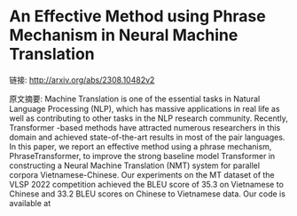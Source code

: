 # An Effective Method using Phrase Mechanism in Neural Machine Translation

链接: http://arxiv.org/abs/2308.10482v2

原文摘要:
Machine Translation is one of the essential tasks in Natural Language
Processing (NLP), which has massive applications in real life as well as
contributing to other tasks in the NLP research community. Recently,
Transformer -based methods have attracted numerous researchers in this domain
and achieved state-of-the-art results in most of the pair languages. In this
paper, we report an effective method using a phrase mechanism,
PhraseTransformer, to improve the strong baseline model Transformer in
constructing a Neural Machine Translation (NMT) system for parallel corpora
Vietnamese-Chinese. Our experiments on the MT dataset of the VLSP 2022
competition achieved the BLEU score of 35.3 on Vietnamese to Chinese and 33.2
BLEU scores on Chinese to Vietnamese data. Our code is available at

